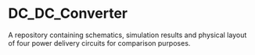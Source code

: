 # DC_DC_Converter
A repository containing schematics, simulation results and physical layout of four power delivery circuits for comparison purposes.
